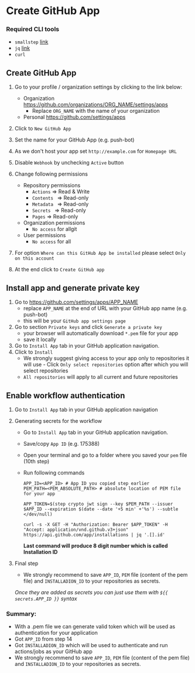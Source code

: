 # Create GitHub App

### Required CLI tools
  - `smallstep` [link](https://smallstep.com/docs/step-cli/installation)
  - `jq` [link](https://stedolan.github.io/jq/download/)
  - `curl` 

## Create GitHub App

1. Go to your profile / organization settings by clicking to the link below:

   - Organization https://github.com/organizations/ORG_NAME/settings/apps
     - Replace `ORG_NAME` with the name of your organization
   - Personal https://github.com/settings/apps

2. Click to `New GitHub App`
3. Set the name for your GitHub App (e.g. push-bot)
4. As we don't host your app set `http://example.com` for `Homepage URL`
5. Disable `Webhook` by unchecking `Active` button
6. Change following permissions

   - Repository permissions
     - `Actions` => Read & Write
     - `Contents ` => Read-only
     - `Metadata ` => Read-only
     - `Secrets ` => Read-only
     - `Pages` => Read-only
   - Organization permissions
     - `No access` for allgit 
   - User permissions
     - `No access` for all

7. For option `Where can this GitHub App be installed` please select `Only on this account`
8. At the end click to `Create GitHub app`

## Install app and generate private key

1. Go to https://github.com/settings/apps/APP_NAME
   - replace `APP_NAME` at the end of URL with your GitHub app name (e.g. push-bot)
   - this will be your `GitHub app settings page`
2. Go to section `Private keys` and click `Generate a private key`
   - your browser will automatically download `*.pem` file for your app
   - save it locally
3. Go to `Install App` tab in your GitHub application navigation.
4. Click to `Install`
   - We strongly suggest giving access to your app only to repositories it will use - Click `Only select repositories` option after which you will select repositories
   - `All repositories` will apply to all current and future repositories

## Enable workflow authentication

1. Go to `Install App` tab in your GitHub application navigation
2. Generating secrets for the workflow

   - Go to `Install App` tab in your GitHub application navigation.
   - Save/copy `App ID` (e.g. 175388)
   - Open your terminal and go to a folder where you saved your `pem` file (10th step)
   - Run following commands

     ```
     APP_ID=<APP_ID> # App ID you copied step earlier
     PEM_PATH=<PEM_ABSOLUTE_PATH> # absolute location of PEM file for your app

     APP_TOKEN=$(step crypto jwt sign --key $PEM_PATH --issuer $APP_ID --expiration $(date --date '+5 min' +'%s') --subtle </dev/null)

     curl -s -X GET -H "Authorization: Bearer $APP_TOKEN" -H "Accept: application/vnd.github.v3+json" https://api.github.com/app/installations | jq '.[].id'
     ```

     **Last command will produce 8 digit number which is called Installation ID**

3. Final step

   - We strongly recommend to save `APP_ID`, `PEM` file (content of the pem file) and `INSTALLADION_ID` to your repositories as secrets.

   _Once they are added as secrets you can just use them with `${{ secrets.APP_ID }}` syntax_

### Summary:

- With a .pem file we can generate valid token which will be used as authentication for your application
- Got `APP_ID` from step 14
- Got `INSTALLADION_ID` which will be used to authenticate and run actions/jobs as your GitHub app
- We strongly recommend to save `APP_ID`, `PEM` file (content of the pem file) and `INSTALLADION_ID` to your repositories as secrets.
